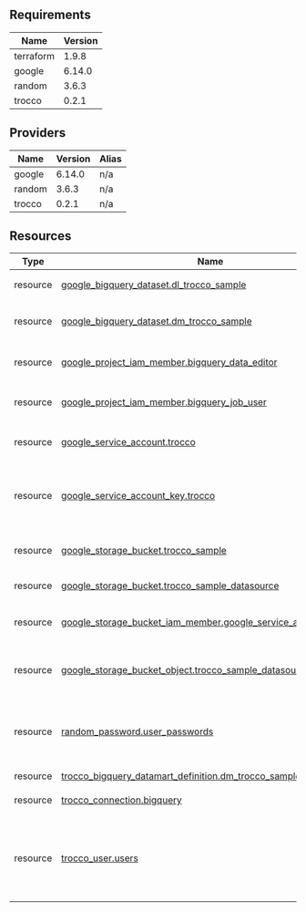 <!-- BEGIN_TF_DOCS -->
## Requirements

| Name | Version |
| ---- | ------- |
| terraform | 1.9.8 |
| google | 6.14.0 |
| random | 3.6.3 |
| trocco | 0.2.1 |

## Providers

| Name | Version | Alias |
| ---- | ------- | ----- |
| google | 6.14.0 | n/a |
| random | 3.6.3 | n/a |
| trocco | 0.2.1 | n/a |

## Resources

| Type | Name | File | Comment |
| ------------ | ---- | ---- | ------- |
| resource | [google_bigquery_dataset.dl_trocco_sample](https://registry.terraform.io/providers/hashicorp/google/6.14.0/docs/resources/bigquery_dataset) | [sample1_basic/_google.tf](/sample1_basic/_google.tf#L41) | 転送設定からテーブルを作成するデータセットを作成する BigQuery API: bigquery.googleapis.com |
| resource | [google_bigquery_dataset.dm_trocco_sample](https://registry.terraform.io/providers/hashicorp/google/6.14.0/docs/resources/bigquery_dataset) | [sample1_basic/_google.tf](/sample1_basic/_google.tf#L50) | データマート定義からテーブルを作成するデータセットを作成する BigQuery API: bigquery.googleapis.com |
| resource | [google_project_iam_member.bigquery_data_editor](https://registry.terraform.io/providers/hashicorp/google/6.14.0/docs/resources/project_iam_member) | [sample1_basic/_google.tf](/sample1_basic/_google.tf#L67) | BigQueryでジョブを実行する権限を付与する Cloud Resource Manager API: cloudresourcemanager.googleapis.com |
| resource | [google_project_iam_member.bigquery_job_user](https://registry.terraform.io/providers/hashicorp/google/6.14.0/docs/resources/project_iam_member) | [sample1_basic/_google.tf](/sample1_basic/_google.tf#L59) | BigQueryでジョブを実行する権限を付与する Cloud Resource Manager API: cloudresourcemanager.googleapis.com |
| resource | [google_service_account.trocco](https://registry.terraform.io/providers/hashicorp/google/6.14.0/docs/resources/service_account) | [sample1_basic/_google.tf](/sample1_basic/_google.tf#L20) | TROCCOで利用するサービスアカウントを作成する Identity and Access Management (IAM) API: iam.googleapis.com |
| resource | [google_service_account_key.trocco](https://registry.terraform.io/providers/hashicorp/google/6.14.0/docs/resources/service_account_key) | [sample1_basic/_google.tf](/sample1_basic/_google.tf#L30) | サービスアカウントのキーを生成する サンプルなのでキーを生成するが、秘密鍵がstateファイルに平文で入ってしまうため本運用では非推奨 IAM Service Account Credentials API: iamcredentials.googleapis.com |
| resource | [google_storage_bucket.trocco_sample](https://registry.terraform.io/providers/hashicorp/google/6.14.0/docs/resources/storage_bucket) | [sample1_basic/_google.tf](/sample1_basic/_google.tf#L100) | 後でバックエンドを移してみるときに利用するバケットを作成する Cloud Storage API: storage.googleapis.com |
| resource | [google_storage_bucket.trocco_sample_datasource](https://registry.terraform.io/providers/hashicorp/google/6.14.0/docs/resources/storage_bucket) | [sample1_basic/_google.tf](/sample1_basic/_google.tf#L80) | ソースデータを格納するバケットを作成する Cloud Storage API: storage.googleapis.com |
| resource | [google_storage_bucket_iam_member.google_service_account_trocco](https://registry.terraform.io/providers/hashicorp/google/6.14.0/docs/resources/storage_bucket_iam_member) | [sample1_basic/_google.tf](/sample1_basic/_google.tf#L111) | サービスアカウントにバケットの管理権限を付与する バケット名はプロジェクトによらずグローバルに一意なので、プロジェクトの指定は不要 |
| resource | [google_storage_bucket_object.trocco_sample_datasource](https://registry.terraform.io/providers/hashicorp/google/6.14.0/docs/resources/storage_bucket_object) | [sample1_basic/_google.tf](/sample1_basic/_google.tf#L92) | ソースデータとしてファイルを配置する Cloud Storage API: storage.googleapis.com ref: https://www.kaggle.com/competitions/titanic/data?select=train.csv |
| resource | [random_password.user_passwords](https://registry.terraform.io/providers/hashicorp/random/3.6.3/docs/resources/password) | [sample1_basic/_trocco.tf](/sample1_basic/_trocco.tf#L27) | ユーザーごとに初期パスワードを生成する random_passwordで生成するとsensitive = trueの扱いになってTerraformからの出力では(sensitive value)と表示されるようになるが、stateには平文で残るので注意 |
| resource | [trocco_bigquery_datamart_definition.dm_trocco_sample__sample](https://registry.terraform.io/providers/trocco-io/trocco/0.2.1/docs/) | [sample1_basic/_trocco.tf](/sample1_basic/_trocco.tf#L65) | 作成した接続情報を利用する |
| resource | [trocco_connection.bigquery](https://registry.terraform.io/providers/trocco-io/trocco/0.2.1/docs/) | [sample1_basic/_trocco.tf](/sample1_basic/_trocco.tf#L53) | 生成したサービスアカウント、サービスアカウントキーを利用する |
| resource | [trocco_user.users](https://registry.terraform.io/providers/trocco-io/trocco/0.2.1/docs/) | [sample1_basic/_trocco.tf](/sample1_basic/_trocco.tf#L43) | 初期パスワードはstateファイルに残ってしまうので、招待後にパスワードを変更してもらうこと 特権管理者でないとユーザーの削除ができないので、それで困る場合はコメントアウトする 監査ログが使えないアカウントでは、can_use_audit_logをtrueにするとエラーになる |

<!-- END_TF_DOCS -->